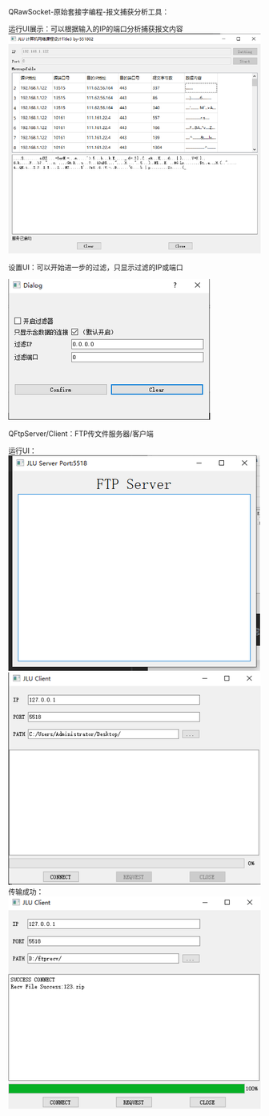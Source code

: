 QRawSocket-原始套接字编程-报文捕获分析工具：

运行UI展示：可以根据输入的IP的端口分析捕获报文内容
![img.png](img.png)

设置UI：可以开始进一步的过滤，只显示过滤的IP或端口

![img_1.png](img_1.png)

QFtpServer/Client：FTP传文件服务器/客户端

运行UI：
![img_2.png](img_2.png)
![img_4.png](img_4.png)
传输成功：
![img_5.png](img_5.png)

